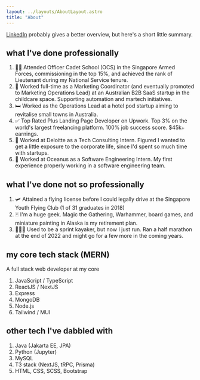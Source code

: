 ```yaml
---
layout: ../layouts/AboutLayout.astro
title: "About"
---
```


[LinkedIn](https://www.linkedin.com/in/seantanyurong/) probably gives a better overview, but here's a short little summary.

## what I've done professionally

1. 👮🏽 Attended Officer Cadet School (OCS) in the Singapore Armed Forces, commissioning in the top 15%, and achieved the rank of Lieutenant during my National Service tenure.
2. 🚀 Worked full-time as a Marketing Coordinator (and eventually promoted to Marketing Operations Lead) at an Australian B2B SaaS startup in the childcare space. Supporting automation and martech initiatives.
3. 🛏️ Worked as the Operations Lead at a hotel pod startup aiming to revitalise small towns in Australia.
4. ✅ Top Rated Plus Landing Page Developer on Upwork. Top 3% on the world's largest freelancing platform. 100% job success score. $45k+ earnings.
5. 🥼 Worked at Deloitte as a Tech Consulting Intern. Figured I wanted to get a little exposure to the corporate life, since I'd spent so much time with startups.
6. 👾 Worked at Oceanus as a Software Engineering Intern. My first experience properly working in a software engineering team.

## what I've done not so professionally

1. 🛩️ Attained a flying license before I could legally drive at the Singapore Youth Flying Club (1 of 31 graduates in 2018)
2. 🃏 I'm a huge geek. Magic the Gathering, Warhammer, board games, and miniature painting in Alaska is my retirement plan.
3. 🏃🏼‍♂️ Used to be a sprint kayaker, but now I just run. Ran a half marathon at the end of 2022 and might go for a few more in the coming years.

## my core tech stack (MERN)

A full stack web developer at my core

1. JavaScript / TypeScript
2. ReactJS / NextJS
3. Express
4. MongoDB
5. Node.js
6. Tailwind / MUI

## other tech I've dabbled with

1. Java (Jakarta EE, JPA)
2. Python (Jupyter)
3. MySQL
4. T3 stack (NextJS, tRPC, Prisma)
5. HTML, CSS, SCSS, Bootstrap
